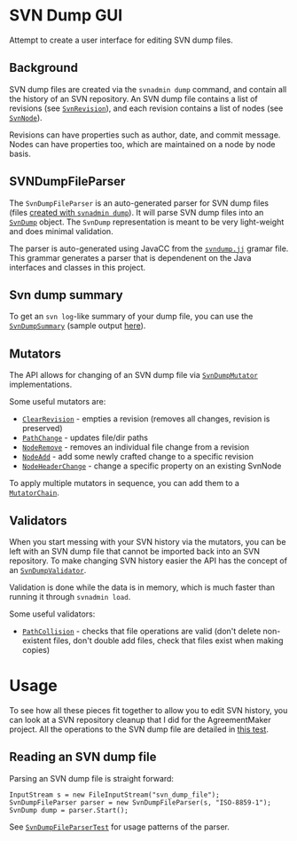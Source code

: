 # SVN Dump GUI

Attempt to create a user interface for editing SVN dump files.

## Background

SVN dump files are created via the `svnadmin dump` command, and contain all the 
history of an SVN repository.  An SVN dump file contains a list of revisions 
(see [`SvnRevision`](src/main/java/com/github/cstroe/svndumpgui/api/SvnRevision.java)), and each
revision contains a list of nodes (see [`SvnNode`](src/main/java/com/github/cstroe/svndumpgui/api/SvnNode.java)).

Revisions can have properties such as author, date, and commit message.  Nodes 
can have properties too, which are maintained on a node by node basis.

## SVNDumpFileParser

The `SvnDumpFileParser` is an auto-generated parser for SVN dump files 
(files [created with `svnadmin dump`](src/test/resources/dumps)).  It will
parse SVN dump files into an [`SvnDump`](src/main/java/com/github/cstroe/svndumpgui/api/SvnDump.java) object.  The `SvnDump` representation is
meant to be very light-weight and does minimal validation.

The parser is auto-generated using JavaCC from the [`svndump.jj`](src/main/javacc/svndump.jj) gramar file.
This grammar generates a parser that is dependenent on the Java interfaces and 
classes in this project.

## Svn dump summary

To get an `svn log`-like summary of your dump file, you can use the 
[`SvnDumpSummary`](src/main/java/com/github/cstroe/svndumpgui/internal/utility/SvnDumpSummary.java) (sample output [here](src/test/resources/summary/svn_multi_file_delete.txt)).

## Mutators

The API allows for changing of an SVN dump file via 
[`SvnDumpMutator`](src/main/java/com/github/cstroe/svndumpgui/api/SvnDumpMutator.java) implementations.

Some useful mutators are:
* [`ClearRevision`](src/main/java/com/github/cstroe/svndumpgui/internal/transform/ClearRevision.java) - empties a revision (removes all changes, revision is preserved)
* [`PathChange`](src/main/java/com/github/cstroe/svndumpgui/internal/transform/PathChange.java) - updates file/dir paths
* [`NodeRemove`](src/main/java/com/github/cstroe/svndumpgui/internal/transform/NodeRemove.java) - removes an individual file change from a revision
* [`NodeAdd`](src/main/java/com/github/cstroe/svndumpgui/internal/transform/NodeAdd.java) - add some newly crafted change to a specific revision
* [`NodeHeaderChange`](src/main/java/com/github/cstroe/svndumpgui/internal/transform/NodeHeaderChange.java) - change a specific property on an existing SvnNode

To apply multiple mutators in sequence, you can add them to a 
[`MutatorChain`](src/main/java/com/github/cstroe/svndumpgui/internal/transform/MutatorChain.java).

## Validators

When you start messing with your SVN history via the mutators, you can be left
with an SVN dump file that cannot be imported back into an SVN repository.  To
 make changing SVN history easier the API has the concept of an 
 [`SvnDumpValidator`](src/main/java/com/github/cstroe/svndumpgui/api/SvnDumpValidator.java).
 
Validation is done while the data is in memory, which is much faster
than running it through `svnadmin load`.

Some useful validators:
* [`PathCollision`](src/main/java/com/github/cstroe/svndumpgui/internal/validate/PathCollision.java) - checks that file operations are valid (don't delete non-existent files, don't double add files, check that files exist when making copies)

# Usage

To see how all these pieces fit together to allow you to edit SVN history,
you can look at a SVN repository cleanup that I did for the AgreementMaker project.
All the operations to the SVN dump file are detailed in [this test](src/test/java/com/github/cstroe/svndumpgui/internal/AMDump.java).

## Reading an SVN dump file

Parsing an SVN dump file is straight forward:

    InputStream s = new FileInputStream("svn_dump_file");
    SvnDumpFileParser parser = new SvnDumpFileParser(s, "ISO-8859-1");
    SvnDump dump = parser.Start();

See [`SvnDumpFileParserTest`](src/test/java/com/github/cstroe/svndumpgui/internal/SvnDumpFileParserTest.java) for usage patterns of the parser.
